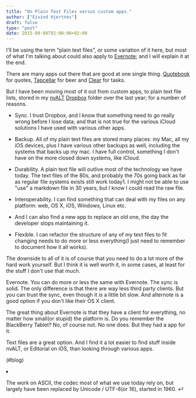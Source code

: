 ```yaml
---
title: "On Plain Text Files versus custom apps."
author: ["Eivind Hjertnes"]
draft: false
type: "post"
date: 2015-09-08T02:00:00+02:00
---
```


I'll be using the term "plain text files", or some variation of it here,
but most of what I'm talking about could also apply to
[Evernote](http://evernote.com); and I will explain it at the end.

There are many apps out there that are good at one single thing.
[Quotebook](http://quotebookapp.com) for quotes,
[Tapcellar](http://tapcellar.com) for beer and
[Clear](http://realmacsoftware.com/clear/) for tasks.

But I have been moving most of it out from custom apps, to plain text
file lists, stored in my
[nvALT](http://brettterpstra.com/projects/nvalt/)
[Dropbox](http://dropbox.com) folder over the last year; for a number
of reasons.

-   Sync. I trust Dropbox, and I know that something need to go really
    wrong before I lose data; and that is not true for the various iCloud
    solutions I have used with various other apps.

-   Backup. All of my plain text files are stored many places: my Mac, all
    my iOS devices, plus I have various other backups as well, including
    the systems that backs up my mac. I have full control, something I
    don't have on the more closed down systems, like iCloud.

-   Durability. A plain text file will outlive most of the technology we
    have today. The text files of the 80s, and probably the 70s going back
    as far as regular file systems exists still work today1. I might not
    be able to use "use" a markdown file in 30 years, but I know I could
    read the raw file.

-   Interoperability. I can find something that can deal with my files on
    any platform: web, OS X, iOS, Windows, Linux etc.

-   And I can also find a new app to replace an old one, the day the
    developer stops maintaining it.

-   Flexible. I can refactor the structure of any of my text files to fit
    changing needs to do more or less everything(I just need to remember
    to document how it all works).

The downside to all of it is of course that you need to do a lot more of
the hard work yourself. But I think it is well worth it, in some cases,
at least for the stuff I don't use that much.

Evernote. You can do more or less the same with Evernote. The sync is
solid. The only difference is that there are way less third party
clients. But you can trust the sync, even though it is a little bit
slow. And alternote is a good option if you don't like their OS X
client.

The great thing about Evernote is that they have a client for
everything, no matter how small(or stupid) the platform is. Do you
remember the BlackBerry Tablet? No, of course not. No one does. But they
had a app for it.

Text files are a great option. And I find it a lot easier to find stuff
inside nvALT, or Editorial on iOS, than looking through various apps.

(#blog)

<div class="HTML">
  <div></div>

<li id="fn-1">

</div>

The work on ASCII, the codec most of what we use today rely on, but
largely have been replaced by Unicode / UTF-8(or 16), started in 1960. ↩
